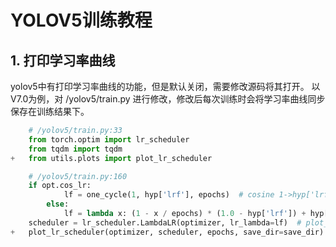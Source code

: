 # YOLOV5训练教程
## 1. 打印学习率曲线
yolov5中有打印学习率曲线的功能，但是默认关闭，需要修改源码将其打开。
以V7.0为例，对 /yolov5/train.py 进行修改，修改后每次训练时会将学习率曲线同步保存在训练结果下。
``` python
    # /yolov5/train.py:33
    from torch.optim import lr_scheduler
    from tqdm import tqdm
+   from utils.plots import plot_lr_scheduler

    # /yolov5/train.py:160
    if opt.cos_lr:
            lf = one_cycle(1, hyp['lrf'], epochs)  # cosine 1->hyp['lrf']
        else:
            lf = lambda x: (1 - x / epochs) * (1.0 - hyp['lrf']) + hyp['lrf']  # linear
    scheduler = lr_scheduler.LambdaLR(optimizer, lr_lambda=lf)  # plot_lr_scheduler(optimizer, scheduler, epochs)
+   plot_lr_scheduler(optimizer, scheduler, epochs, save_dir=save_dir)
```
